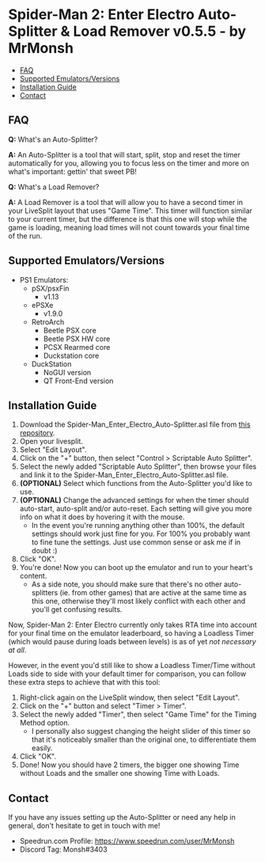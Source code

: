 # Spider-Man 2: Enter Electro Auto-Splitter & Load Remover v0.5.5 - by MrMonsh

<!-- TOC depth:6 withLinks:1 updateOnSave:1 orderedList:0 -->

- [FAQ](#FAQ)
- [Supported Emulators/Versions](#supported-emulators/versions)
- [Installation Guide](#installation-guide)
- [Contact](#contact)

<!-- /TOC -->

## FAQ

**Q:** What's an Auto-Splitter?

**A:** An Auto-Splitter is a tool that will start, split, stop and reset the timer automatically for you, allowing you to focus less on the timer and more on what's important: gettin' that sweet PB!




**Q:** What's a Load Remover?

**A:** A Load Remover is a tool that will allow you to have a second timer in your LiveSplit layout that uses "Game Time". 
This timer will function similar to your current timer, but the difference is that this one will stop while the game is loading, meaning load times will not count towards your final time of the run.

## Supported Emulators/Versions

+ PS1 Emulators:
	+ pSX/psxFin 
		+ v1.13
	+ ePSXe 
		+ v1.9.0
	+ RetroArch
		+ Beetle PSX core
		+ Beetle PSX HW core
		+ PCSX Rearmed core
		+ Duckstation core
	+ DuckStation
		+ NoGUI version
		+ QT Front-End version

## Installation Guide

1. Download the Spider-Man_Enter_Electro_Auto-Splitter.asl file from [this repository](https://github.com/MrMonsh/Auto-Splitters/blob/main/Spider-Man%202%3A%20Enter%20Electro/Spider-Man_Enter_Electro_Auto-Splitter.asl).
2. Open your livesplit.
3. Select "Edit Layout".
4. Click on the "+" button, then select "Control > Scriptable Auto Splitter".
5. Select the newly added "Scriptable Auto Splitter", then browse your files and link it to the Spider-Man_Enter_Electro_Auto-Splitter.asl file.
6. **(OPTIONAL)** Select which functions from the Auto-Splitter you'd like to use. 
7. **(OPTIONAL)** Change the advanced settings for when the timer should auto-start, auto-split and/or auto-reset. Each setting will give you more info on what it does by hovering it with the mouse.
	+ In the event you're running anything other than 100%, the default settings should work just fine for you. For 100% you probably want to fine tune the settings. Just use common sense or ask me if in doubt :)
8. Click "OK".
9. You're done! Now you can boot up the emulator and run to your heart's content.
	+ As a side note, you should make sure that there's no other auto-splitters (ie. from other games) that are active at the same time as this one, otherwise they'll most likely conflict with each other and you'll get confusing results.

Now, Spider-Man 2: Enter Electro currently only takes RTA time into account for your final time on the emulator leaderboard, so having a Loadless Timer (which would pause during loads between levels) is as of yet *not necessary at all*.

However, in the event you'd still like to show a Loadless Timer/Time without Loads side to side with your default timer for comparison, you can follow these extra steps to achieve that with this tool:
1. Right-click again on the LiveSplit window, then select "Edit Layout".
2. Click on the "+" button and select "Timer > Timer".
3. Select the newly added "Timer", then select "Game Time" for the Timing Method option.
	+ I personally also suggest changing the height slider of this timer so that it's noticeably smaller than the original one, to differentiate them easily.
4. Click "OK".
5. Done! Now you should have 2 timers, the bigger one showing Time without Loads and the smaller one showing Time with Loads.

## Contact

If you have any issues setting up the Auto-Splitter or need any help in general, don't hesitate to get in touch with me!
+ Speedrun.com Profile: https://www.speedrun.com/user/MrMonsh
+ Discord Tag: Monsh#3403
